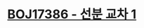 # [BOJ17386 - 선분 교차 1](https://www.acmicpc.net/problem/17386)
<!--tags: geom, line segment intersection check-->
